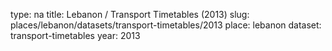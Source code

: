type: na
title: Lebanon / Transport Timetables (2013)
slug: places/lebanon/datasets/transport-timetables/2013
place: lebanon
dataset: transport-timetables
year: 2013
